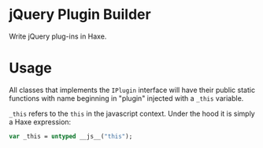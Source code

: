 jQuery Plugin Builder
=====================

Write jQuery plug-ins in Haxe.

# Usage
All classes that implements the ```IPlugin``` interface will have their 
public static functions with name beginning in "plugin" injected with a ```_this``` variable.


```_this``` refers to the ```this``` in the javascript context.
Under the hood it is simply a Haxe expression: 
```haxe
var _this = untyped __js__("this");
```
